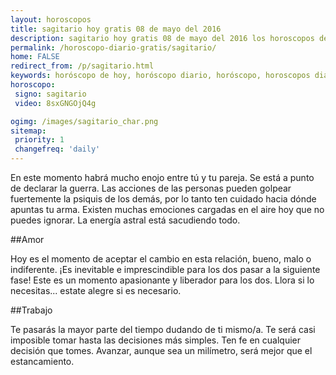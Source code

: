 ```yaml
---
layout: horoscopos
title: sagitario hoy gratis 08 de mayo del 2016 
description: sagitario hoy gratis 08 de mayo del 2016 los horoscopos del dia, amor, trabajo, vida personal. Todas las predicciones para sagitario gratis. Ahora Tambien podes consultar el Oraculo SI o NO http://horoscopo-del-dia.com/oraculo-si-no/ 
permalink: /horoscopo-diario-gratis/sagitario/
home: FALSE
redirect_from: /p/sagitario.html
keywords: horóscopo de hoy, horóscopo diario, horóscopo, horoscopos diarios gratis del dia de hoy, horóscopo diario gratis,horóscopo 2016, horóscopo esperanza gracia, horoscopo sagitario hoy, horoscop, horóscopos gratis, horoscopo sagitario, horoscopo sagitario 2016, Tarot, Astrologia, Zodíaco, sagitario, horoscopo gratis
horoscopo:
 signo: sagitario
 video: 8sxGNGOjQ4g

ogimg: /images/sagitario_char.png
sitemap:
 priority: 1
 changefreq: 'daily'
---
```



En este momento habrá mucho enojo entre tú y tu pareja. Se está a punto de declarar la guerra. Las acciones de las personas pueden golpear fuertemente la psiquis de los demás, por lo tanto ten cuidado hacia dónde apuntas tu arma. Existen muchas emociones cargadas en el aire hoy que no puedes ignorar. La energía astral está sacudiendo todo.

##Amor

Hoy es el momento de aceptar el cambio en esta relación, bueno, malo o indiferente. ¡Es inevitable e imprescindible para los dos pasar a la siguiente fase! Este es un momento apasionante y liberador para los dos. Llora si lo necesitas... estate alegre si es necesario.

##Trabajo

Te pasarás la mayor parte del tiempo dudando de ti mismo/a. Te será casi imposible tomar hasta las decisiones más simples. Ten fe en cualquier decisión que tomes. Avanzar, aunque sea un milímetro, será mejor que el estancamiento.